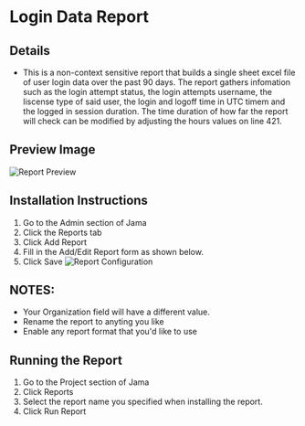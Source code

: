 # Login Data Report

## Details
- This is a non-context sensitive report that builds a single sheet excel file of user login data over the past 90 days. The report gathers infomation such as the login attempt status, the login attempts username, the liscense type of said user, the login and logoff time in UTC timem and the logged in session duration. The time duration of how far the report will check can be modified by adjusting the hours values on line 421. 

## Preview Image
![Report Preview](https://github.com/JamaSoftware/Community-Reports/blob/master/Login%20Data%20Report/Preview.png)

## Installation Instructions
1. Go to the Admin section of Jama
1. Click the Reports tab
1. Click Add Report
1. Fill in the Add/Edit Report form as shown below.
1. Click Save
![Report Configuration](https://github.com/JamaSoftware/Community-Reports/blob/master/Login%20Data%20Report/Config.png)

## NOTES: 
- Your Organization field will have a different value.  
- Rename the report to anyting you like
- Enable any report format that you'd like to use

## Running the Report
1. Go to the Project section of Jama
1. Click Reports
1. Select the report name you specified when installing the report.
1. Click Run Report
